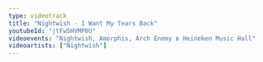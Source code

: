 ```yaml
---
type: videotrack
title: "Nightwish - I Want My Tears Back"
youtubeId: "jtFw5HVMP0U"
videoevents: "Nightwish, Amorphis, Arch Enemy в Heineken Music Hall"
videoartists: ["Nightwish"]
---
```

